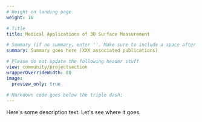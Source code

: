 ```yaml
---
# Weight on landing page
weight: 10

# Title
title: Medical Applications of 3D Surface Measurement

# Summary (if no summary, enter ''. Make sure to include a space after the colon.)
summary: Summary goes here (XXX associated publications)

# Please do not update the following header stuff
view: community/projectsection
wrapperOverrideWidth: 80
image:
  preview_only: true
  
# Markdown code goes below the triple dash:
---
```

Here's some description text. Let's see where it goes.